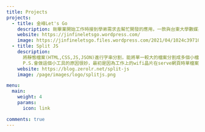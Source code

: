 ```yaml
---
title: Projects
projects:
  - title: 金峰Let's Go
    description: 剛畢業開始工作時接到學弟需求去幫忙開發的應用，一款與台東大學數媒系學生協同製作的在地觀光導覽APP, 使用Unity開發, 已上架至 Google Play/APP store 雙平台。
    website: https://jinfineletsgo.wordpress.com/
    image: https://jinfineletsgo.files.wordpress.com/2021/04/1024c3971024.png?w=388
  - title: Split JS
    description:
      將靜態檔案(HTML,CSS,JS,JSON)進行字串分割，能將單一較大的檔案分割成多個小檔案，再zip壓縮下載的純前端網頁小工具。
      P.S.會做這個小工具的原因很妙，最初是因為工作上的wifi晶片在serve網頁時單檔案大小不能超過7KB，印象中是因為傳輸格式使用string所以超過7KB就會被drop掉，後來改成binary就有好一點點，但遇到單檔上百KB的lib一樣會timeout，最後抱著實驗的心態寫一段js程式把 500KB 大小lib的js檔拆成 30 個js檔，gzip過後單檔約5-6KB，在前端將其重新組合並放在script中，居然可以正常使用lib，為了能使用各種lib真的無所不用其極，如果這個工具有更好的用法，請務必告訴我 🥴
    website: https://blog.zerolr.net/split-js
    image: /page/images/logo/splitjs.png

menu:
  main:
    weight: 4
    params:
      icon: link

comments: true
---
```


